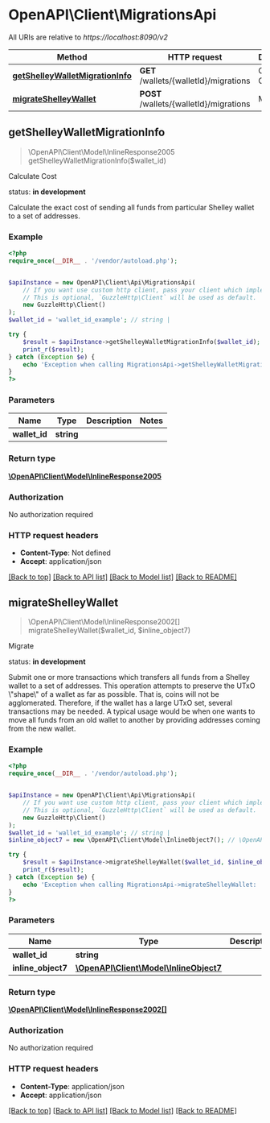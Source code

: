 # OpenAPI\Client\MigrationsApi

All URIs are relative to *https://localhost:8090/v2*

Method | HTTP request | Description
------------- | ------------- | -------------
[**getShelleyWalletMigrationInfo**](MigrationsApi.md#getShelleyWalletMigrationInfo) | **GET** /wallets/{walletId}/migrations | Calculate Cost
[**migrateShelleyWallet**](MigrationsApi.md#migrateShelleyWallet) | **POST** /wallets/{walletId}/migrations | Migrate



## getShelleyWalletMigrationInfo

> \OpenAPI\Client\Model\InlineResponse2005 getShelleyWalletMigrationInfo($wallet_id)

Calculate Cost

<p align=\"right\">status: <strong>in development</strong></p>  Calculate the exact cost of sending all funds from particular Shelley wallet to a set of addresses.

### Example

```php
<?php
require_once(__DIR__ . '/vendor/autoload.php');


$apiInstance = new OpenAPI\Client\Api\MigrationsApi(
    // If you want use custom http client, pass your client which implements `GuzzleHttp\ClientInterface`.
    // This is optional, `GuzzleHttp\Client` will be used as default.
    new GuzzleHttp\Client()
);
$wallet_id = 'wallet_id_example'; // string | 

try {
    $result = $apiInstance->getShelleyWalletMigrationInfo($wallet_id);
    print_r($result);
} catch (Exception $e) {
    echo 'Exception when calling MigrationsApi->getShelleyWalletMigrationInfo: ', $e->getMessage(), PHP_EOL;
}
?>
```

### Parameters


Name | Type | Description  | Notes
------------- | ------------- | ------------- | -------------
 **wallet_id** | **string**|  |

### Return type

[**\OpenAPI\Client\Model\InlineResponse2005**](../Model/InlineResponse2005.md)

### Authorization

No authorization required

### HTTP request headers

- **Content-Type**: Not defined
- **Accept**: application/json

[[Back to top]](#) [[Back to API list]](../../README.md#documentation-for-api-endpoints)
[[Back to Model list]](../../README.md#documentation-for-models)
[[Back to README]](../../README.md)


## migrateShelleyWallet

> \OpenAPI\Client\Model\InlineResponse2002[] migrateShelleyWallet($wallet_id, $inline_object7)

Migrate

<p align=\"right\">status: <strong>in development</strong></p>  Submit one or more transactions which transfers all funds from a Shelley wallet to a set of addresses.  This operation attempts to preserve the UTxO \"shape\" of a wallet as far as possible. That is, coins will not be agglomerated. Therefore, if the wallet has a large UTxO set, several transactions may be needed.  A typical usage would be when one wants to move all funds from an old wallet to another by providing addresses coming from the new wallet.

### Example

```php
<?php
require_once(__DIR__ . '/vendor/autoload.php');


$apiInstance = new OpenAPI\Client\Api\MigrationsApi(
    // If you want use custom http client, pass your client which implements `GuzzleHttp\ClientInterface`.
    // This is optional, `GuzzleHttp\Client` will be used as default.
    new GuzzleHttp\Client()
);
$wallet_id = 'wallet_id_example'; // string | 
$inline_object7 = new \OpenAPI\Client\Model\InlineObject7(); // \OpenAPI\Client\Model\InlineObject7 | 

try {
    $result = $apiInstance->migrateShelleyWallet($wallet_id, $inline_object7);
    print_r($result);
} catch (Exception $e) {
    echo 'Exception when calling MigrationsApi->migrateShelleyWallet: ', $e->getMessage(), PHP_EOL;
}
?>
```

### Parameters


Name | Type | Description  | Notes
------------- | ------------- | ------------- | -------------
 **wallet_id** | **string**|  |
 **inline_object7** | [**\OpenAPI\Client\Model\InlineObject7**](../Model/InlineObject7.md)|  |

### Return type

[**\OpenAPI\Client\Model\InlineResponse2002[]**](../Model/InlineResponse2002.md)

### Authorization

No authorization required

### HTTP request headers

- **Content-Type**: application/json
- **Accept**: application/json

[[Back to top]](#) [[Back to API list]](../../README.md#documentation-for-api-endpoints)
[[Back to Model list]](../../README.md#documentation-for-models)
[[Back to README]](../../README.md)

